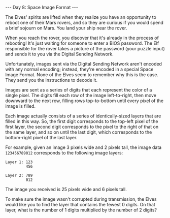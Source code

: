 --- Day 8: Space Image Format ---

The Elves' spirits are lifted when they realize you have an opportunity to reboot one of their Mars rovers, 
and so they are curious if you would spend a brief sojourn on Mars. You land your ship near the rover.

When you reach the rover, you discover that it's already in the process of rebooting! It's just waiting for someone 
to enter a BIOS password. The Elf responsible for the rover takes a picture of the password (your puzzle input) 
and sends it to you via the Digital Sending Network.

Unfortunately, images sent via the Digital Sending Network aren't encoded with any normal encoding; instead, 
they're encoded in a special Space Image Format. None of the Elves seem to remember why this is the case. 
They send you the instructions to decode it.

Images are sent as a series of digits that each represent the color of a single pixel. The digits fill each row 
of the image left-to-right, then move downward to the next row, filling rows top-to-bottom until every pixel 
of the image is filled.

Each image actually consists of a series of identically-sized layers that are filled in this way. So, 
the first digit corresponds to the top-left pixel of the first layer, the second digit corresponds 
to the pixel to the right of that on the same layer, and so on until the last digit, which corresponds 
to the bottom-right pixel of the last layer.

For example, given an image 3 pixels wide and 2 pixels tall, the image data `123456789012` corresponds 
to the following image layers:

    Layer 1: 123
             456
    
    Layer 2: 789
             012

The image you received is 25 pixels wide and 6 pixels tall.

To make sure the image wasn't corrupted during transmission, the Elves would like you to find the layer that 
contains the fewest 0 digits. On that layer, what is the number of 1 digits multiplied by the number of 2 digits?
